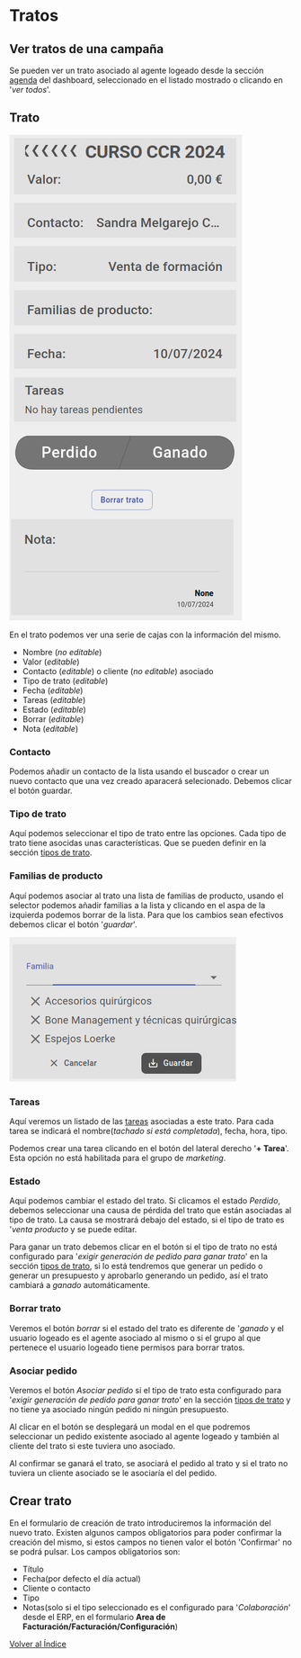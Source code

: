 # Tratos

## Ver tratos de una campaña

Se pueden ver un trato asociado al agente logeado desde la sección [agenda](../smart_sales/dashboard/agenda.md) del dashboard, seleccionado en el listado mostrado o clicando en '*ver todos*'.

## Trato

![trato](./img/trato.png)

En el trato podemos ver una serie de cajas con la información del mismo.
- Nombre (*no editable*)
- Valor (*editable*)
- Contacto (*editable*) o cliente (*no editable*) asociado
- Tipo de trato (*editable*)
- Fecha (*editable*)
- Tareas (*editable*)
- Estado (*editable*)
- Borrar (*editable*)
- Nota (*editable*)

### Contacto

Podemos añadir un contacto de la lista usando el buscador o crear un nuevo contacto que una vez creado aparacerá selecionado. Debemos clicar el botón guardar.

### Tipo de trato

Aquí podemos seleccionar el tipo de trato entre las opciones. Cada tipo de trato tiene asocidas unas características. Que se pueden definir en la sección [tipos de trato](../tipostrato/index.md).

### Familias de producto

Aquí podemos asociar al trato una lista de familias de producto, usando el selector podemos añadir familias a la lista y clicando en el aspa de la izquierda podemos borrar de la lista. Para que los cambios sean efectivos debemos clicar el botón '*guardar*'.

![familia_trato](./img/familia_trato.png)

### Tareas

Aquí veremos un listado de las [tareas](../tareas/index.md) asociadas a este trato. Para cada tarea se indicará el nombre(*tachado si está completada*), fecha, hora, tipo. 

Podemos crear una tarea clicando en el botón del lateral derecho '**+ Tarea**'. Esta opción no está habilitada para el grupo de *marketing*.

### Estado

Aquí podemos cambiar el estado del trato. Si clicamos el estado *Perdido*, debemos seleccionar una causa de pérdida del trato que están asociadas al tipo de trato. La causa se mostrará debajo del estado, si el tipo de trato es '*venta producto* y se puede editar.

Para ganar un trato debemos clicar en el botón si el tipo de trato no está configurado para '*exigir generación de pedido para ganar trato*' en la sección [tipos de trato](../tipostrato/index.md), si lo está tendremos que generar un pedido o generar un presupuesto y aprobarlo generando un pedido, así el trato cambiará a *ganado* automáticamente. 

### Borrar trato

Veremos el botón *borrar* si el estado del trato es diferente de '*ganado* y el usuario logeado es el agente asociado al mismo o si el grupo al que pertenece el usuario logeado tiene permisos para borrar tratos. 

### Asociar pedido

Veremos el botón *Asociar pedido* si el tipo de trato esta configurado para '*exigir generación de pedido para ganar trato*' en la sección [tipos de trato](../tipostrato/index.md) y no tiene ya asociado ningún pedido ni ningún presupuesto.

Al clicar en el botón se desplegará un modal en el que podremos seleccionar un pedido existente asociado al agente logeado y también al cliente del trato si este tuviera uno asociado. 

Al confirmar se ganará el trato, se asociará el pedido al trato y si el trato no tuviera un cliente asociado se le asociaría el del pedido.


## Crear trato

En el formulario de creación de trato introduciremos la información del nuevo trato. Existen algunos campos obligatorios para poder confirmar la creación del mismo, si estos campos no tienen valor el botón 'Confirmar' no se podrá pulsar. Los campos obligatorios son: 

- Título
- Fecha(por defecto el día actual)
- Cliente o contacto
- Tipo
- Notas(solo si el tipo seleccionado es el configurado para '*Colaboración*' desde el ERP, en el formulario **Area de Facturación/Facturación/Configuración**)

[Volver al Índice](../../../index.md)